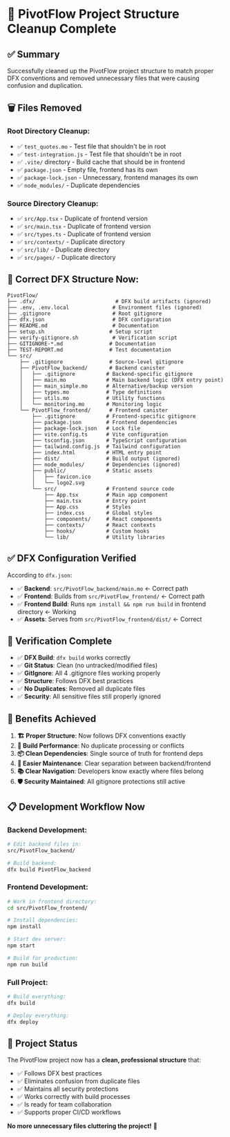 # 🧹 PivotFlow Project Structure Cleanup Complete

## ✅ **Summary**

Successfully cleaned up the PivotFlow project structure to match proper DFX conventions and removed unnecessary files that were causing confusion and duplication.

## 🗑️ **Files Removed**

### **Root Directory Cleanup:**
- ✅ `test_quotes.mo` - Test file that shouldn't be in root
- ✅ `test-integration.js` - Test file that shouldn't be in root  
- ✅ `.vite/` directory - Build cache that should be in frontend
- ✅ `package.json` - Empty file, frontend has its own
- ✅ `package-lock.json` - Unnecessary, frontend manages its own
- ✅ `node_modules/` - Duplicate dependencies

### **Source Directory Cleanup:**
- ✅ `src/App.tsx` - Duplicate of frontend version
- ✅ `src/main.tsx` - Duplicate of frontend version
- ✅ `src/types.ts` - Duplicate of frontend version
- ✅ `src/contexts/` - Duplicate directory
- ✅ `src/lib/` - Duplicate directory  
- ✅ `src/pages/` - Duplicate directory

## 📁 **Correct DFX Structure Now:**

```
PivotFlow/
├── .dfx/                          # DFX build artifacts (ignored)
├── .env, .env.local              # Environment files (ignored)
├── .gitignore                    # Root gitignore
├── dfx.json                      # DFX configuration
├── README.md                     # Documentation
├── setup.sh                     # Setup script
├── verify-gitignore.sh           # Verification script
├── GITIGNORE-*.md               # Documentation
├── TEST-REPORT.md               # Test documentation
└── src/
    ├── .gitignore               # Source-level gitignore
    ├── PivotFlow_backend/       # Backend canister
    │   ├── .gitignore          # Backend-specific gitignore
    │   ├── main.mo             # Main backend logic (DFX entry point)
    │   ├── main_simple.mo      # Alternative/backup version
    │   ├── types.mo            # Type definitions
    │   ├── utils.mo            # Utility functions
    │   └── monitoring.mo       # Monitoring logic
    └── PivotFlow_frontend/      # Frontend canister
        ├── .gitignore          # Frontend-specific gitignore
        ├── package.json        # Frontend dependencies
        ├── package-lock.json   # Lock file
        ├── vite.config.ts      # Vite configuration
        ├── tsconfig.json       # TypeScript configuration
        ├── tailwind.config.js  # Tailwind configuration
        ├── index.html          # HTML entry point
        ├── dist/               # Build output (ignored)
        ├── node_modules/       # Dependencies (ignored)
        ├── public/             # Static assets
        │   ├── favicon.ico
        │   └── logo2.svg
        └── src/                # Frontend source code
            ├── App.tsx         # Main app component
            ├── main.tsx        # Entry point
            ├── App.css         # Styles
            ├── index.css       # Global styles
            ├── components/     # React components
            ├── contexts/       # React contexts
            ├── hooks/          # Custom hooks
            └── lib/            # Utility libraries
```

## ✅ **DFX Configuration Verified**

According to `dfx.json`:
- ✅ **Backend**: `src/PivotFlow_backend/main.mo` ← Correct path
- ✅ **Frontend**: Builds from `src/PivotFlow_frontend/` ← Correct path
- ✅ **Frontend Build**: Runs `npm install && npm run build` in frontend directory ← Working
- ✅ **Assets**: Serves from `src/PivotFlow_frontend/dist/` ← Correct

## 🧪 **Verification Complete**

- ✅ **DFX Build**: `dfx build` works correctly
- ✅ **Git Status**: Clean (no untracked/modified files)
- ✅ **GitIgnore**: All 4 .gitignore files working properly
- ✅ **Structure**: Follows DFX best practices
- ✅ **No Duplicates**: Removed all duplicate files
- ✅ **Security**: All sensitive files still properly ignored

## 🎯 **Benefits Achieved**

1. **🏗️ Proper Structure**: Now follows DFX conventions exactly
2. **🚀 Build Performance**: No duplicate processing or conflicts
3. **📦 Clean Dependencies**: Single source of truth for frontend deps
4. **🔧 Easier Maintenance**: Clear separation between backend/frontend
5. **📚 Clear Navigation**: Developers know exactly where files belong
6. **🛡️ Security Maintained**: All gitignore protections still active

## 📋 **Development Workflow Now**

### **Backend Development:**
```bash
# Edit backend files in:
src/PivotFlow_backend/

# Build backend:
dfx build PivotFlow_backend
```

### **Frontend Development:**
```bash
# Work in frontend directory:
cd src/PivotFlow_frontend/

# Install dependencies:
npm install

# Start dev server:
npm start

# Build for production:
npm run build
```

### **Full Project:**
```bash
# Build everything:
dfx build

# Deploy everything:
dfx deploy
```

## 🎉 **Project Status**

The PivotFlow project now has a **clean, professional structure** that:
- ✅ Follows DFX best practices
- ✅ Eliminates confusion from duplicate files
- ✅ Maintains all security protections
- ✅ Works correctly with build processes
- ✅ Is ready for team collaboration
- ✅ Supports proper CI/CD workflows

**No more unnecessary files cluttering the project!** 🚀
